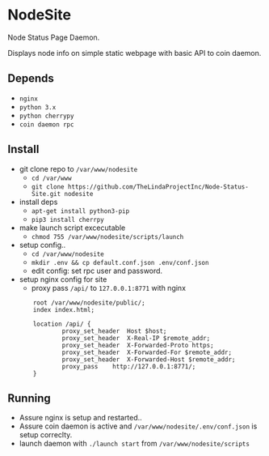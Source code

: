 # NodeSite
Node Status Page Daemon.

Displays node info on simple static webpage with basic API to coin daemon.

## Depends
 - `nginx`
 - `python 3.x`
 - `python cherrypy`
 - `coin daemon rpc`

## Install
 - git clone repo to `/var/www/nodesite`
   - `cd /var/www`
   - `git clone https://github.com/TheLindaProjectInc/Node-Status-Site.git nodesite`
 - install deps
   - `apt-get install python3-pip`
   - `pip3 install cherrpy`
 - make launch script excecutable
   - `chmod 755 /var/www/nodesite/scripts/launch`
 - setup config..
   - `cd /var/www/nodesite`
   - `mkdir .env && cp default.conf.json .env/conf.json`
   - edit config: set rpc user and password.
 - setup nginx config for site
   - proxy pass `/api/` to `127.0.0.1:8771` with nginx
 ```
        root /var/www/nodesite/public/;
        index index.html;

        location /api/ {
                proxy_set_header  Host $host;
                proxy_set_header  X-Real-IP $remote_addr;
                proxy_set_header  X-Forwarded-Proto https;
                proxy_set_header  X-Forwarded-For $remote_addr;
                proxy_set_header  X-Forwarded-Host $remote_addr;
                proxy_pass    http://127.0.0.1:8771/;
        }
```

 ## Running
  - Assure nginx is setup and restarted..
  - Assure coin daemon is active and `/var/www/nodesite/.env/conf.json` is setup correclty.
  - launch daemon with `./launch start` from `/var/www/nodesite/scripts`
